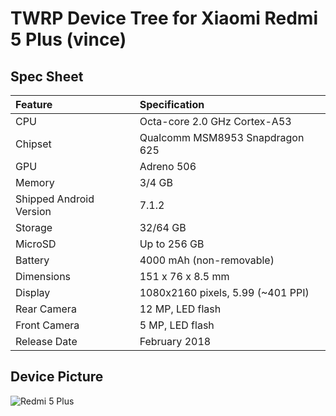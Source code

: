 # TWRP Device Tree for Xiaomi Redmi 5 Plus (vince)

## Spec Sheet

| Feature                 | Specification                     |
| :---------------------- | :-------------------------------- |
| CPU                     | Octa-core 2.0 GHz Cortex-A53      |
| Chipset                 | Qualcomm MSM8953 Snapdragon 625   |
| GPU                     | Adreno 506                        |
| Memory                  | 3/4 GB                            |
| Shipped Android Version | 7.1.2                             |
| Storage                 | 32/64 GB                          |
| MicroSD                 | Up to 256 GB                      |
| Battery                 | 4000 mAh (non-removable)          |
| Dimensions              | 151 x 76 x 8.5 mm                 |
| Display                 | 1080x2160 pixels, 5.99 (~401 PPI) |
| Rear Camera             | 12 MP, LED flash                  |
| Front Camera            | 5 MP, LED flash                   |
| Release Date            | February 2018                     |

## Device Picture

![Redmi 5 Plus](https://i.ibb.co/nPr4bbC/index-redmi5plus-red.png "Redmi 5 Plus")

